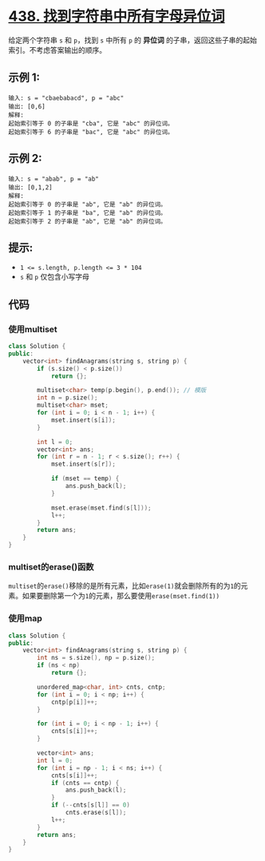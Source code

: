 # [438. 找到字符串中所有字母异位词](https://leetcode.cn/problems/find-all-anagrams-in-a-string/)

给定两个字符串 `s` 和 `p`，找到 `s` 中所有 `p` 的 **异位词** 的子串，返回这些子串的起始索引。不考虑答案输出的顺序。

## **示例 1:**

```
输入: s = "cbaebabacd", p = "abc"
输出: [0,6]
解释:
起始索引等于 0 的子串是 "cba", 它是 "abc" 的异位词。
起始索引等于 6 的子串是 "bac", 它是 "abc" 的异位词。
```

##  **示例 2:**

```
输入: s = "abab", p = "ab"
输出: [0,1,2]
解释:
起始索引等于 0 的子串是 "ab", 它是 "ab" 的异位词。
起始索引等于 1 的子串是 "ba", 它是 "ab" 的异位词。
起始索引等于 2 的子串是 "ab", 它是 "ab" 的异位词。
```

## **提示:**

- `1 <= s.length, p.length <= 3 * 104`
- `s` 和 `p` 仅包含小写字母

## 代码

### 使用multiset

```cpp
class Solution {
public:
    vector<int> findAnagrams(string s, string p) {
        if (s.size() < p.size())
            return {};

        multiset<char> temp(p.begin(), p.end()); // 模版
        int n = p.size();
        multiset<char> mset;
        for (int i = 0; i < n - 1; i++) {
            mset.insert(s[i]);
        }

        int l = 0;
        vector<int> ans;
        for (int r = n - 1; r < s.size(); r++) {
            mset.insert(s[r]);

            if (mset == temp) {
                ans.push_back(l);
            }

            mset.erase(mset.find(s[l]));
            l++;
        }
        return ans;
    }
}
```

### multiset的erase()函数

`multiset`的`erase()`移除的是所有元素，比如`erase(1)`就会删除所有的为`1`的元素。如果要删除第一个为`1`的元素，那么要使用`erase(mset.find(1))`

### 使用map

```cpp
class Solution {
public:
    vector<int> findAnagrams(string s, string p) {
        int ns = s.size(), np = p.size();
        if (ns < np)
            return {};

        unordered_map<char, int> cnts, cntp;
        for (int i = 0; i < np; i++) {
            cntp[p[i]]++;
        }

        for (int i = 0; i < np - 1; i++) {
            cnts[s[i]]++;
        }

        vector<int> ans;
        int l = 0;
        for (int i = np - 1; i < ns; i++) {
            cnts[s[i]]++;
            if (cnts == cntp) {
                ans.push_back(l);
            }
            if (--cnts[s[l]] == 0)
                cnts.erase(s[l]);
            l++;
        }
        return ans;
    }
}
```


